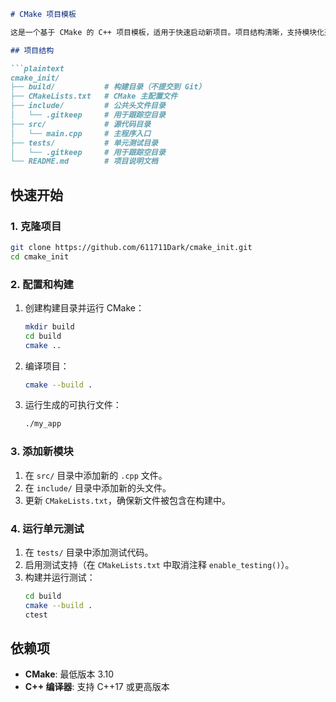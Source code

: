 
```markdown
# CMake 项目模板

这是一个基于 CMake 的 C++ 项目模板，适用于快速启动新项目。项目结构清晰，支持模块化开发、单元测试和跨平台构建。

## 项目结构

```plaintext
cmake_init/
├── build/           # 构建目录（不提交到 Git）
├── CMakeLists.txt   # CMake 主配置文件
├── include/         # 公共头文件目录
│   └── .gitkeep     # 用于跟踪空目录
├── src/             # 源代码目录
│   └── main.cpp     # 主程序入口
├── tests/           # 单元测试目录
│   └── .gitkeep     # 用于跟踪空目录
└── README.md        # 项目说明文档
```

## 快速开始

### 1. 克隆项目

```bash
git clone https://github.com/611711Dark/cmake_init.git
cd cmake_init
```

### 2. 配置和构建

1. 创建构建目录并运行 CMake：
   ```bash
   mkdir build
   cd build
   cmake ..
   ```

2. 编译项目：
   ```bash
   cmake --build .
   ```

3. 运行生成的可执行文件：
   ```bash
   ./my_app
   ```

### 3. 添加新模块

1. 在 `src/` 目录中添加新的 `.cpp` 文件。
2. 在 `include/` 目录中添加新的头文件。
3. 更新 `CMakeLists.txt`，确保新文件被包含在构建中。

### 4. 运行单元测试

1. 在 `tests/` 目录中添加测试代码。
2. 启用测试支持（在 `CMakeLists.txt` 中取消注释 `enable_testing()`）。
3. 构建并运行测试：
   ```bash
   cd build
   cmake --build .
   ctest
   ```

## 依赖项

- **CMake**: 最低版本 3.10
- **C++ 编译器**: 支持 C++17 或更高版本



